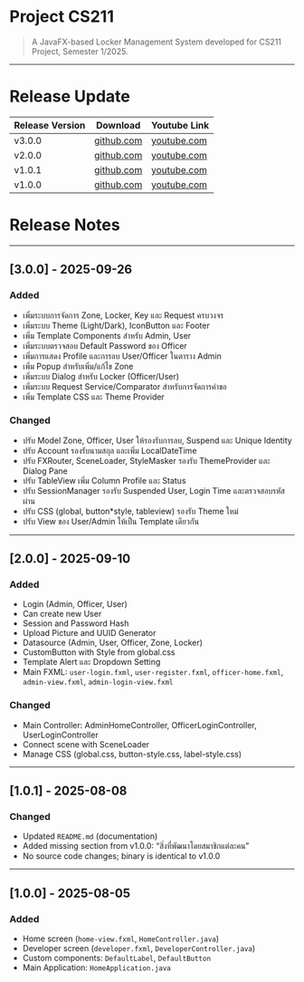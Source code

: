 # Project CS211
> A JavaFX-based Locker Management System developed for CS211 Project, Semester 1/2025.

---

# Release Update
| Release Version | Download                                                                                                 | Youtube Link                        | 
|-----------------|----------------------------------------------------------------------------------------------------------|-------------------------------------|
| v3.0.0          | [github.com](https://github.com/CS211-681-Project/project681-rod-f-211/releases/tag/3.0.0) | [youtube.com](https://youtu.be/Fqrffv638pY) |
| v2.0.0          | [github.com](https://github.com/CS211-681-Project/project681-rod-f-211/releases/tag/2.0.0) | [youtube.com](https://youtu.be/rBWc2zr-5f8) |
| v1.0.1          | [github.com](https://github.com/CS211-681-Project/project681-rod-f-211/tree/main/releases/1.0.1) | [youtube.com](https://youtu.be/svdDql7tqvo) |
| v1.0.0          | [github.com](https://github.com/CS211-681-Project/project681-rod-f-211/tree/main/releases/1.0.0) | [youtube.com](https://youtu.be/svdDql7tqvo) |

# Release Notes

---
## [3.0.0] - 2025-09-26
### Added
+ เพิ่มระบบการจัดการ Zone, Locker, Key และ Request ครบวงจร
+ เพิ่มระบบ Theme (Light/Dark), IconButton และ Footer
+ เพิ่ม Template Components สำหรับ Admin, User
+ เพิ่มระบบตรวจสอบ Default Password ของ Officer
+ เพิ่มการแสดง Profile และการลบ User/Officer ในตาราง Admin
+ เพิ่ม Popup สำหรับเพิ่ม/แก้ไข Zone
+ เพิ่มระบบ Dialog สำหรับ Locker (Officer/User)
+ เพิ่มระบบ Request Service/Comparator สำหรับการจัดการคำขอ
+ เพิ่ม Template CSS และ Theme Provider

### Changed
* ปรับ Model Zone, Officer, User ให้รองรับการลบ, Suspend และ Unique Identity
* ปรับ Account รองรับนามสกุล และเพิ่ม LocalDateTime
* ปรับ FXRouter, SceneLoader, StyleMasker รองรับ ThemeProvider และ Dialog Pane
* ปรับ TableView เพิ่ม Column Profile และ Status
* ปรับ SessionManager รองรับ Suspended User, Login Time และตรวจสอบรหัสผ่าน
* ปรับ CSS (global, button*style, tableview) รองรับ Theme ใหม่
* ปรับ View ของ User/Admin ให้เป็น Template เดียวกัน

---
## [2.0.0] - 2025-09-10
### Added
- Login (Admin, Officer, User)
- Can create new User
- Session and Password Hash
- Upload Picture and UUID Generator
- Datasource (Admin, User, Officer, Zone, Locker)
- CustomButton with Style from global.css
- Template Alert และ Dropdown Setting
- Main FXML: `user-login.fxml`, `user-register.fxml`, `officer-home.fxml`, `admin-view.fxml`, `admin-login-view.fxml`

### Changed
- Main Controller: AdminHomeController, OfficerLoginController, UserLoginController
- Connect scene with SceneLoader
- Manage CSS (global.css, button-style.css, label-style.css)

---
## [1.0.1] - 2025-08-08
### Changed
- Updated `README.md` (documentation)
- Added missing section from v1.0.0: “สิ่งที่พัฒนาโดยสมาชิกแต่ละคน”
- No source code changes; binary is identical to v1.0.0

---
## [1.0.0] - 2025-08-05
### Added
- Home screen (`home-view.fxml`, `HomeController.java`)
- Developer screen (`developer.fxml`, `DeveloperController.java`)
- Custom components: `DefaultLabel`, `DefaultButton`
- Main Application: `HomeApplication.java`